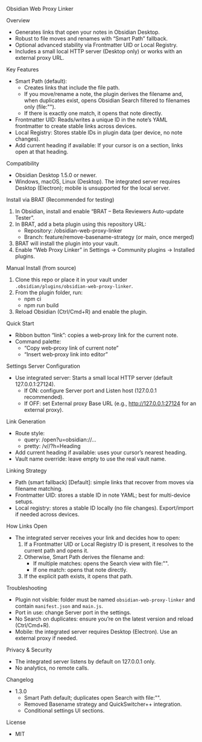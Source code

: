 Obsidian Web Proxy Linker

Overview
- Generates links that open your notes in Obsidian Desktop.
- Robust to file moves and renames with “Smart Path” fallback.
- Optional advanced stability via Frontmatter UID or Local Registry.
- Includes a small local HTTP server (Desktop only) or works with an external proxy URL.

Key Features
- Smart Path (default):
  - Creates links that include the file path.
  - If you move/rename a note, the plugin derives the filename and, when duplicates exist, opens Obsidian Search filtered to filenames only (file:"<name>").
  - If there is exactly one match, it opens that note directly.
- Frontmatter UID: Reads/writes a unique ID in the note’s YAML frontmatter to create stable links across devices.
- Local Registry: Stores stable IDs in plugin data (per device, no note changes).
- Add current heading if available: If your cursor is on a section, links open at that heading.

Compatibility
- Obsidian Desktop 1.5.0 or newer.
- Windows, macOS, Linux (Desktop). The integrated server requires Desktop (Electron);
  mobile is unsupported for the local server.

Install via BRAT (Recommended for testing)
1) In Obsidian, install and enable “BRAT – Beta Reviewers Auto-update Tester”.
2) In BRAT, add a beta plugin using this repository URL:
   - Repository: <your-github-user>/obsidian-web-proxy-linker
   - Branch: feature/remove-basename-strategy (or main, once merged)
3) BRAT will install the plugin into your vault.
4) Enable “Web Proxy Linker” in Settings → Community plugins → Installed plugins.

Manual Install (from source)
1) Clone this repo or place it in your vault under `.obsidian/plugins/obsidian-web-proxy-linker`.
2) From the plugin folder, run:
   - npm ci
   - npm run build
3) Reload Obsidian (Ctrl/Cmd+R) and enable the plugin.

Quick Start
- Ribbon button “link”: copies a web‑proxy link for the current note.
- Command palette:
  - “Copy web‑proxy link of current note”
  - “Insert web‑proxy link into editor”

Settings
Server Configuration
- Use integrated server: Starts a small local HTTP server (default 127.0.0.1:27124).
  - If ON: configure Server port and Listen host (127.0.0.1 recommended).
  - If OFF: set External proxy Base URL (e.g., http://127.0.0.1:27124 for an external proxy).

Link Generation
- Route style:
  - query: /open?u=obsidian://...
  - pretty: /v/<Vault>/<path>?h=Heading
- Add current heading if available: uses your cursor’s nearest heading.
- Vault name override: leave empty to use the real vault name.

Linking Strategy
- Path (smart fallback) [Default]: simple links that recover from moves via filename matching.
- Frontmatter UID: stores a stable ID in note YAML; best for multi-device setups.
- Local registry: stores a stable ID locally (no file changes). Export/import if needed across devices.

How Links Open
- The integrated server receives your link and decides how to open:
  1) If a Frontmatter UID or Local Registry ID is present, it resolves to the current path and opens it.
  2) Otherwise, Smart Path derives the filename and:
     - If multiple matches: opens the Search view with file:"<name>".
     - If one match: opens that note directly.
  3) If the explicit path exists, it opens that path.

Troubleshooting
- Plugin not visible: folder must be named `obsidian-web-proxy-linker` and contain `manifest.json` and `main.js`.
- Port in use: change Server port in the settings.
- No Search on duplicates: ensure you’re on the latest version and reload (Ctrl/Cmd+R).
- Mobile: the integrated server requires Desktop (Electron). Use an external proxy if needed.

Privacy & Security
- The integrated server listens by default on 127.0.0.1 only.
- No analytics, no remote calls.

Changelog
- 1.3.0
  - Smart Path default; duplicates open Search with file:"<name>".
  - Removed Basename strategy and QuickSwitcher++ integration.
  - Conditional settings UI sections.

License
- MIT

